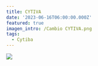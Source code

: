 ```yaml
---
title: CYTIVA
date: '2023-06-16T06:00:00.000Z'
featured: true
imagen_intro: /Cambio CYTIVA.png
tags:
  - Cytiba
---
```




![](</Cambio CYTIVA.png>)
